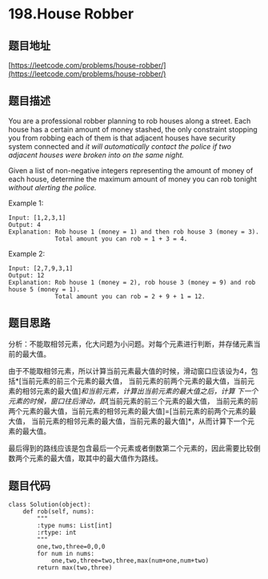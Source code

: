 198.House Robber
=================

题目地址
-------
[https://leetcode.com/problems/house-robber/](https://leetcode.com/problems/house-robber/)

题目描述
--------
You are a professional robber planning to rob houses along a street. Each house has a certain amount of money stashed,
the only constraint stopping you from robbing each of them is that adjacent houses have security system connected and 
*it will automatically contact the police if two adjacent houses were broken into on the same night.*

Given a list of non-negative integers representing the amount of money of each house, determine the maximum amount of money 
you can rob tonight *without alerting the police.*

Example 1:
```
Input: [1,2,3,1]
Output: 4
Explanation: Rob house 1 (money = 1) and then rob house 3 (money = 3).
             Total amount you can rob = 1 + 3 = 4.
```

Example 2:

```
Input: [2,7,9,3,1]
Output: 12
Explanation: Rob house 1 (money = 2), rob house 3 (money = 9) and rob house 5 (money = 1).
             Total amount you can rob = 2 + 9 + 1 = 12.
```

题目思路
------

分析：不能取相邻元素，化大问题为小问题。对每个元素进行判断，并存储元素当前的最大值。

由于不能取相邻元素，所以计算当前元素最大值的时候，滑动窗口应该设为4，包括*[当前元素的前三个元素的最大值，
当前元素的前两个元素的最大值，当前元素的相邻元素的最大值]*和当前元素，计算出当前元素的最大值之后，计算
下一个元素的时候，窗口往后滑动，即*[当前元素的前三个元素的最大值，
当前元素的前两个元素的最大值，当前元素的相邻元素的最大值]=[当前元素的前两个元素的最大值，
当前元素的相邻元素的最大值，当前元素的最大值]*，从而计算下一个元素的最大值。

最后得到的路线应该是包含最后一个元素或者倒数第二个元素的，因此需要比较倒数两个元素的最大值，取其中的最大值作为路线。


题目代码
-------
```
class Solution(object):
    def rob(self, nums):
        """
        :type nums: List[int]
        :rtype: int
        """
        one,two,three=0,0,0
        for num in nums:
            one,two,three=two,three,max(num+one,num+two)
        return max(two,three)
```
